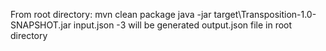 From root directory:
mvn clean package
java -jar target\Transposition-1.0-SNAPSHOT.jar input.json -3
will be generated output.json file in root directory
